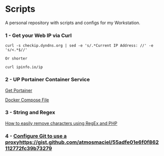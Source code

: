 # Scripts

A personal repository with scripts and configs for my Workstation.

### 1 - Get your Web IP via Curl

```
curl -s checkip.dyndns.org | sed -e 's/.*Current IP Address: //' -e 's/<.*$//'

Or shorter

curl ipinfo.io/ip
```

### 2 - UP Portainer Container Service

[Get Portainer](https://portainer.io/)

[Docker Compose File](portainer/docker-compose.yml)

### 3 - String and Regex

[How to easily remove characters using RegEx and PHP](string-and-regex.php)

### 4 - [Configure Git to use a proxy]()https://gist.github.com/atmosmaciel/55adfe01e6f0f862112772fc39b73279
